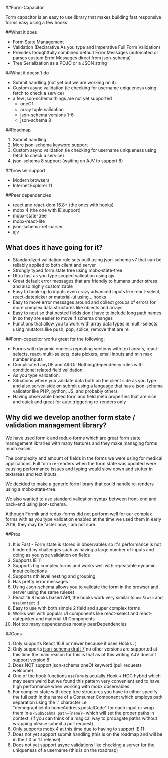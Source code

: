##Form-Capacitor

Form capacitor is an easy to use library that makes building fast responsive forms easy using a few hooks.  

##What it does

- Form State Management
- Validation (Declarative As you type and Imperative Full Form Validation)
- Provides thoughtfully combined default Error Messages (automated or parses custom Error Messages direct from json-schema)
- Tree Serialization as a POJO or a JSON string

##What it doesn't do

- Submit handling (not yet but we are working on it)
- Custom async validation (ie checking for username uniqueness using fetch to check a service)
- a few json-schema things are not yet supported 
   - oneOf
   - array tuple validation
   - json-schema versions 1-6
   - json-schema 8

##Roadmap

1. Submit handling
2. More json-schema keyword support
3. Custom async validation (ie checking for username uniqueness using fetch to check a service)
4. json-schema 8 support (waiting on AJV to support 8)

##browser support

- Modern browsers
- Internet Explorer 11

##Peer dependencies

- react and react-dom 16.8+ (the ones with hooks)
- mobx 4 (the one with IE support)
- mobx-state-tree
- mobx-react-lite
- json-schema-ref-parser
- ajv

## What does it have going for it?

- Standardized validation rule sets built using json-schema v7 that can be reliably applied to both client and server 
- Strongly typed form state tree using mobx-state-tree
- Ultra fast as you type scoped validation using ajv
- Great default error messages that are friendly to humans under stress and also highly customizable
- Easy to hook-up to inputs even crazy advanced inputs like react-select, react-datepicker or material-ui using... hooks
- Easy to move error messages around and collect groups of errors for more complex data structures like objects and arrays 
- Easy to nest so that nested fields don't have to include long path names in so they are easier to move if schema changes
- Functions that allow you to work with array data types ie multi-selects using mutators like push, pop, splice, remove that are re

##Form-capacitor works great for the following:

- Forms with dynamic endless repeating sections with text area's, react-selects, react-multi-selects, date pickers, email inputs and min max number inputs  
- Complicated anyOF and All-Or-Nothing/dependency rules with conditional related field validation.
- As you type validation.
- Situations where you validate data both on the client side as you type and also server-side on submit using a language that has a json-schema validator like PHP, python, JS, and probably others
- Having observable based form and field meta properties that are nice and quick and great for auto triggering re-renders only 

## Why did we develop another form state / validation management library?

We have used formik and redux-forms which are great form state management libraries with many 
features and they make managing forms much easier. 

The complexity and amount of fields in the forms we were using for medical applications. Full form re-renders 
when the form state was updated were causing performance issues and typing would slow down and stutter 
in textareas and text inputs.

We decided to make a generic form library that could handle re-renders using a mobx-state-tree.

We also wanted to use standard validation syntax between front-end and back-end using json-schema.       

Although Formik and redux-forms did not perform well for our complex forms with as you type validation enabled 
at the time we used them in early 2019, they may be faster now, I am not sure. 

##Pros

1. It is Fast - Form state is stored in observables so it's performance is not hindered by challenges such as having a large number of inputs and doing as you type validation on fields
2. Supports IE 11 
3. Supports big complex forms and works well with repeatable dynamic input collections
4. Supports nth level nesting and grouping
5. Has pretty error messages
6. Using Json-schema allows you to validate the form in the browser and server using the same ruleset
7. React 16.8 hooks based API, the hooks work very similar to `useState` and `useContext` :)
8. Easy to use with both simple 2 field and super complex forms
9. Works well with popular UI components like react-select and react-datepicker and material UI Components
10. Not too many dependencies mostly peerDependencies 

##Cons

1. Only supports React 16.8 or newer because it uses Hooks :(
2. Only supports [json-schema draft 7](https://json-schema.org/draft-07/json-schema-release-notes.html) no other versions are supported at this time the main reason for this is that as of this writing AJV doesn't support version 8
3. Does NOT support json-schema oneOf keyword (pull requests welcome)
4. One of the hook functions `useForm` is actually Hook + HOC hybrid which may seem weird but we found this pattern very convenient and to have high performance when working with mobx observables.
5. For complex state with deep tree structures you have to either specify the full path in the name of a Consumer Component which employs path separation using the '.' character i.e "demographicInfo.homeAddress.postalCode" for each input or wrap them in a `<SubScehma path={name}>` which will set the proper paths in context. (if you can think of a magical way to propagate paths without wrapping please submit a pull request)
6. Only supports mobx 4 at this time due to having to support IE 11
7. Does not yet support submit handling (this is on the roadmap and will be in the 1.0 or 1.1 release) 
8. Does not yet support async validations like checking a server for the uniqueness of a username (this is on the roadmap)
